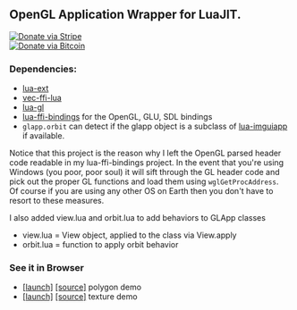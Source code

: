 ## OpenGL Application Wrapper for LuaJIT.

[![Donate via Stripe](https://img.shields.io/badge/Donate-Stripe-green.svg)](https://buy.stripe.com/00gbJZ0OdcNs9zi288)<br>
[![Donate via Bitcoin](https://img.shields.io/badge/Donate-Bitcoin-green.svg)](bitcoin:37fsp7qQKU8XoHZGRQvVzQVP8FrEJ73cSJ)<br>

### Dependencies:

- [lua-ext](https://github.com/thenumbernine/lua-ext)
- [vec-ffi-lua](https://github.com/thenumbernine/vec-ffi-lua)
- [lua-gl](https://github.com/thenumbernine/lua-gl)
- [lua-ffi-bindings](https://github.com/thenumbernine/lua-ffi-bindings) for the OpenGL, GLU, SDL bindings
- `glapp.orbit` can detect if the glapp object is a subclass of [lua-imguiapp](https://github.com/thenumbernine/lua-imguiapp) if available.

Notice that this project is the reason why I left the OpenGL parsed header code readable in my lua-ffi-bindings project.
In the event that you're using Windows (you poor, poor soul) it will sift through the GL header code and pick out the proper GL functions and load them using `wglGetProcAddress`.  
Of course if you are using any other OS on Earth then you don't have to resort to these measures.

I also added view.lua and orbit.lua to add behaviors to GLApp classes
- view.lua = View object, applied to the class via View.apply
- orbit.lua = function to apply orbit behavior

### See it in Browser
-	[[launch]](https://thenumbernine.github.io/glapp-js/index.html?dir=glapp/tests&file=test_es.lua)
	[[source]](https://thenumbernine.github.io/lua/glapp/tests/test_es.lua)
	polygon demo
-	[[launch]](https://thenumbernine.github.io/glapp-js/index.html?dir=glapp/tests&file=test_es3.lua)
	[[source]](https://thenumbernine.github.io/lua/glapp/tests/test_es3.lua)
	texture demo
